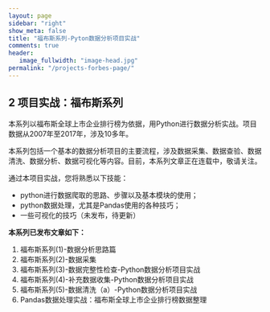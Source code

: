 ```yaml
---
layout: page
sidebar: "right"
show_meta: false
title: "福布斯系列-Pyton数据分析项目实战"
comments: true
header:
   image_fullwidth: "image-head.jpg"
permalink: "/projects-forbes-page/"
---
```


## 2 项目实战：福布斯系列

本系列以福布斯全球上市企业排行榜为依据，用Python进行数据分析实战。项目数据从2007年至2017年，涉及10多年。

本系列包括一个基本的数据分析项目的主要流程，涉及数据采集、数据查验、数据清洗、数据分析、数据可视化等内容。目前，本系列文章正在连载中，敬请关注。

通过本项目实战，您将熟悉以下技能：
* python进行数据爬取的思路、步骤以及基本模块的使用；
* python数据处理，尤其是Pandas使用的各种技巧；
* 一些可视化的技巧（未发布，待更新）

**本系列已发布文章如下：**
1. 福布斯系列(1)-数据分析思路篇
1. 福布斯系列(2)-数据采集
1. 福布斯系列(3)-数据完整性检查-Python数据分析项目实战
1. 福布斯系列(4)-补充数据收集-Python数据分析项目实战
1. 福布斯系列(5)-数据清洗（a）-Python数据分析项目实战
1. Pandas数据处理实战：福布斯全球上市企业排行榜数据整理
